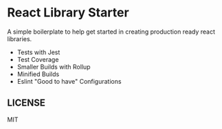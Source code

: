 # React Library Starter

A simple boilerplate to help get started in creating production ready react libraries.

- Tests with Jest
- Test Coverage
- Smaller Builds with Rollup
- Minified Builds
- Eslint "Good to have" Configurations

## LICENSE

MIT
